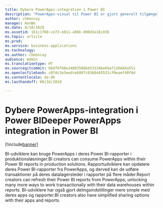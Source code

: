 ```yaml
---
title: Dybere PowerApps-integration i Power BI
description: "PowerApps-visual til Power BI er gjort generelt tilgængelig"
author: chmoncay
manager: AnnBe
ms.date: 8/10/2018
ms.assetid: 161c1f60-ce73-e811-a96b-000d3a18c83b
ms.topic: article
ms.prod: 
ms.service: business-applications
ms.technology: 
ms.author: chmoncay
audience: Admin
ms.translationtype: HT
ms.sourcegitcommit: b6df0f68e3460358864533346e69a712684da551
ms.openlocfilehash: c07dc3e3eedce6897c0368445531cf0eaef40f0d
ms.contentlocale: da-dk
ms.lasthandoff: 08/16/2018

---
```

# <a name="deeper-powerapps-integration-in-power-bi"></a><span data-ttu-id="f641c-103">Dybere PowerApps-integration i Power BI</span><span class="sxs-lookup"><span data-stu-id="f641c-103">Deeper PowerApps integration in Power BI</span></span>


[!include[banner](../../includes/banner.md)]

<span data-ttu-id="f641c-104">BI-udviklere kan bruge PowerApps i deres Power BI-rapporter i produktionsløsninger.</span><span class="sxs-lookup"><span data-stu-id="f641c-104">BI creators can consume PowerApps within their Power BI reports in production solutions.</span></span> <span data-ttu-id="f641c-105">Rapportudviklere kan opdatere deres Power BI-rapporter fra PowerApps, og derved kan de udføre transaktioner på deres datalagersteder i rapporter på flere måder.</span><span class="sxs-lookup"><span data-stu-id="f641c-105">Report creators can refresh their Power BI reports from PowerApps, unlocking many more ways to work transactionally with their data warehouses within reports.</span></span>  <span data-ttu-id="f641c-106">BI-udviklere har også gjort delingsindstillinger mere simple med deres apps og rapporter.</span><span class="sxs-lookup"><span data-stu-id="f641c-106">BI creators also have simplified sharing options with their apps and reports.</span></span>

